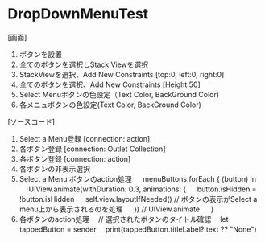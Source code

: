# DropDownMenuTest

[画面]
1. ボタンを設置
2. 全てのボタンを選択しStack Viewを選択
3. StackViewを選択、Add New Constraints [top:0, left:0, right:0]
4. 全てのボタンを選択、Add New Constraints [Height:50]
5. Select Menuボタンの色設定（Text Color, BackGround Color)
6. 各メニュボタンの色設定(Text Color, BackGround Color)

[ソースコード]
1. Select a Menu登録 [connection: action]
2. 各ボタン登録 [connection: Outlet Collection]
3. 各ボタン登録 [connection: action]
4. 各ボタンの非表示選択
5. Select a Menu ボタンのaction処理
　 menuButtons.forEach { (button) in
　 UIView.animate(withDuration: 0.3, animations: {
　 button.isHidden = !button.isHidden
　 self.view.layoutIfNeeded() // ボタンの表示がSelect a menu上から表示されるのを処理
　 }) // UIView.animate
　 }
　 
6. 各ボタンのaction処理
　// 選択されたボタンのタイトル確認
　let tappedButton = sender
　print(tappedButton.titleLabel?.text ?? "None")


